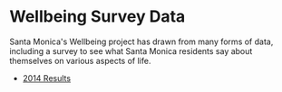 # Wellbeing Survey Data

Santa Monica's Wellbeing project has drawn from many forms of data, including a survey to see what Santa Monica residents say about themselves on various aspects of life.

* [2014 Results](2014)
